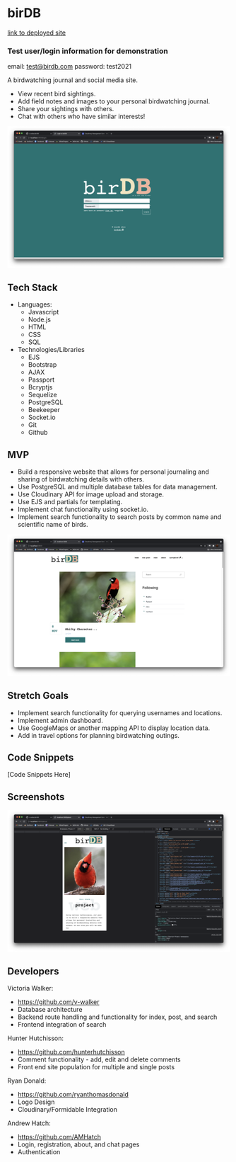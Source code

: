 # birDB

[link to deployed site]()

### Test user/login information for demonstration
email: test@birdb.com
password: test2021

A birdwatching journal and social media site. 
- View recent bird sightings.
- Add field notes and images to your personal birdwatching journal.
- Share your sightings with others.
- Chat with others who have similar interests!

![Login Page](public/img/Screen-Shot-2021-11-09-at-10.53.07-AM.png)

## Tech Stack
- Languages:
    - Javascript
    - Node.js
    - HTML
    - CSS
    - SQL
- Technologies/Libraries
    - EJS
    - Bootstrap
    - AJAX
    - Passport
    - Bcryptjs
    - Sequelize
    - PostgreSQL
    - Beekeeper
    - Socket.io
    - Git
    - Github

## MVP
- Build a responsive website that allows for personal journaling and sharing of birdwatching details with others. 
- Use PostgreSQL and multiple database tables for data management.
- Use Cloudinary API for image upload and storage.
- Use EJS and partials for templating.
- Implement chat functionality using socket.io.
- Implement search functionality to search posts by common name and scientific name of birds.

![Main Page](public/img/Screen-Shot-2021-11-09-at-10.53.39-AM.png)

## Stretch Goals
- Implement search functionality for querying usernames and locations.
- Implement admin dashboard.
- Use GoogleMaps or another mapping API to display location data.
- Add in travel options for planning birdwatching outings.

## Code Snippets

[Code Snippets Here]

## Screenshots

![Mobile Responsiveness](public/img/Screen-Shot-2021-11-09-at-10.57.23-AM.png)

## Developers

Victoria Walker: 

- https://github.com/v-walker
- Database architecture
- Backend route handling and functionality for index, post, and search
- Frontend integration of search

Hunter Hutchisson:

- https://github.com/hunterhutchisson
- Comment functionality - add, edit and delete comments
- Front end site population for multiple and single posts

Ryan Donald:

- https://github.com/ryanthomasdonald
- Logo Design
- Cloudinary/Formidable Integration

Andrew Hatch:

- https://github.com/AMHatch
- Login, registration, about, and chat pages
- Authentication
